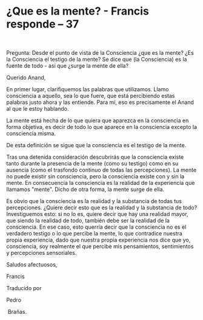 #  ¿Que es la mente? - Francis responde – 37

&nbsp;  

Pregunta: Desde el punto de vista de la Consciencia &iquest;que es la mente? &iquest;Es la Consciencia el testigo de la mente? Se dice que (la Consciencia) es la fuente de todo - as&iacute; que &iquest;surge la mente de ella?

Querido Anand,

En primer lugar, clarifiquemos las palabras que utilizamos. Llamo consciencia a aquello, sea lo que fuere, que est&aacute; percibiendo estas palabras justo ahora y las entiende. Para m&iacute;, eso es precisamente el Anand al que le estoy hablando.

La mente est&aacute; hecha de lo que quiera que aparezca en la consciencia en forma objetiva, es decir de todo lo que aparece en la consciencia excepto la consciencia misma.

De esta definici&oacute;n se sigue que la consciencia es el testigo de la mente.

Tras una detenida consideraci&oacute;n descubrir&aacute;s que la consciencia existe tanto durante la presencia de la mente (como su testigo) como en su ausencia (como el trasfondo continuo de todas las percepciones). La mente no puede existir sin consciencia, pero la consciencia existe con y sin la mente. En consecuencia la consciencia es la realidad de la experiencia que llamamos "mente". Dicho de otra forma, la mente surge de ella.

Es obvio que la consciencia es la realidad y la substancia de todas tus percepciones. &iquest;Quiere decir esto que es la realidad y la substancia de todo? Investiguemos esto: si no lo es, quiere decir que hay una realidad mayor, que siendo la realidad de todo, tambi&eacute;n debe ser la realidad de la consciencia. En ese caso, esto querr&iacute;a decir que la consciencia no es el verdadero testigo o lo que percibe la mente, lo que contradice nuestra propia experiencia, dado que nuestra propia experiencia nos dice que yo, consciencia, soy realmente el que percibe mis pensamientos, sentimientos y percepciones sensoriales.

Saludos afectuosos,

Francis

Traducido por&nbsp;

Pedro

&nbsp;Bra&ntilde;as.

